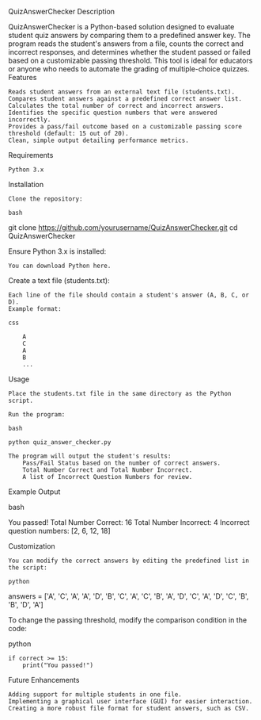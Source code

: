 QuizAnswerChecker
Description

QuizAnswerChecker is a Python-based solution designed to evaluate student quiz answers by comparing them to a predefined answer key. The program reads the student's answers from a file, counts the correct and incorrect responses, and determines whether the student passed or failed based on a customizable passing threshold. This tool is ideal for educators or anyone who needs to automate the grading of multiple-choice quizzes.
Features

    Reads student answers from an external text file (students.txt).
    Compares student answers against a predefined correct answer list.
    Calculates the total number of correct and incorrect answers.
    Identifies the specific question numbers that were answered incorrectly.
    Provides a pass/fail outcome based on a customizable passing score threshold (default: 15 out of 20).
    Clean, simple output detailing performance metrics.

Requirements

    Python 3.x

Installation

    Clone the repository:

    bash

git clone https://github.com/yourusername/QuizAnswerChecker.git
cd QuizAnswerChecker

Ensure Python 3.x is installed:

    You can download Python here.

Create a text file (students.txt):

    Each line of the file should contain a student's answer (A, B, C, or D).
    Example format:

    css

        A
        C
        A
        B
        ...

Usage

    Place the students.txt file in the same directory as the Python script.

    Run the program:

    bash

    python quiz_answer_checker.py

    The program will output the student's results:
        Pass/Fail Status based on the number of correct answers.
        Total Number Correct and Total Number Incorrect.
        A list of Incorrect Question Numbers for review.

Example Output

bash

You passed!
Total Number Correct: 16
Total Number Incorrect: 4
Incorrect question numbers: [2, 6, 12, 18]

Customization

    You can modify the correct answers by editing the predefined list in the script:

    python

answers = ['A', 'C', 'A', 'A', 'D', 'B', 'C', 'A', 'C', 'B', 'A', 'D', 'C', 'A', 'D', 'C', 'B', 'B', 'D', 'A']

To change the passing threshold, modify the comparison condition in the code:

python

    if correct >= 15:
        print("You passed!")

Future Enhancements

    Adding support for multiple students in one file.
    Implementing a graphical user interface (GUI) for easier interaction.
    Creating a more robust file format for student answers, such as CSV.
